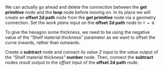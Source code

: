 We can actually go ahead and delete the connection between the **get primitive** node and the **loop** node before moving on. In its place we will create an **offset 2d path** node from the **get primitive** node via a geometry connection. Set the _work plane_ input on the **offset 2d path** node to `Y = 0`.

To give the hexagon some thickness, we need to be using the negative value of the “Shelf material thickness” parameter as we want to offset the curve inwards, rather than outwards.

Create a **subtract** node and connect its _value 2_ input to the _value_ output of the “Shelf material thickness” **number** node. Then, connect the **subtract** nodes _result_ output to the _offset_ input of the **offset 2d path** node.